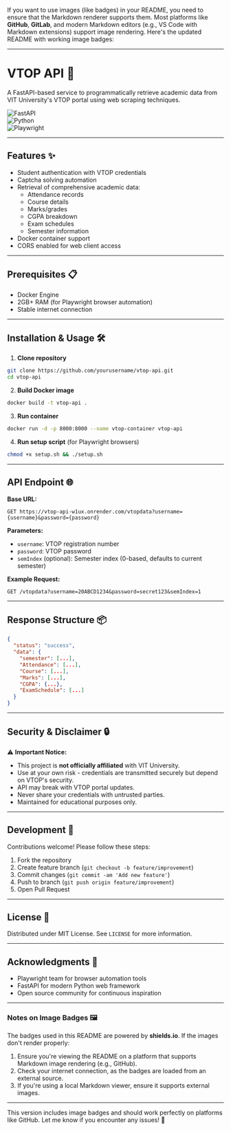 If you want to use images (like badges) in your README, you need to ensure that the Markdown renderer supports them. Most platforms like **GitHub**, **GitLab**, and modern Markdown editors (e.g., VS Code with Markdown extensions) support image rendering. Here's the updated README with working image badges:

---

# VTOP API 🚀

A FastAPI-based service to programmatically retrieve academic data from VIT University's VTOP portal using web scraping techniques.

![FastAPI](https://img.shields.io/badge/FastAPI-005571?style=for-the-badge&logo=fastapi)  
![Python](https://img.shields.io/badge/Python-3776AB?style=for-the-badge&logo=python&logoColor=white)  
![Playwright](https://img.shields.io/badge/Playwright-45ba4b?style=for-the-badge&logo=playwright&logoColor=white)  

---

## Features ✨

- Student authentication with VTOP credentials  
- Captcha solving automation  
- Retrieval of comprehensive academic data:  
  - Attendance records  
  - Course details  
  - Marks/grades  
  - CGPA breakdown  
  - Exam schedules  
  - Semester information  
- Docker container support  
- CORS enabled for web client access  

---

## Prerequisites 📋

- Docker Engine  
- 2GB+ RAM (for Playwright browser automation)  
- Stable internet connection  

---

## Installation & Usage 🛠️

1. **Clone repository**  
```bash
git clone https://github.com/yourusername/vtop-api.git  
cd vtop-api  
```

2. **Build Docker image**  
```bash
docker build -t vtop-api .  
```

3. **Run container**  
```bash
docker run -d -p 8000:8000 --name vtop-container vtop-api  
```

4. **Run setup script** (for Playwright browsers)  
```bash
chmod +x setup.sh && ./setup.sh  
```

---

## API Endpoint 🌐

**Base URL:**  
```http
GET https://vtop-api-w1ux.onrender.com/vtopdata?username={username}&password={password}
```

**Parameters:**  
- `username`: VTOP registration number  
- `password`: VTOP password  
- `semIndex` (optional): Semester index (0-based, defaults to current semester)  

**Example Request:**  
```http
GET /vtopdata?username=20ABCD1234&password=secret123&semIndex=1  
```

---

## Response Structure 📦  
```json
{
  "status": "success",
  "data": {
    "semester": [...],
    "Attendance": [...],
    "Course": [...],
    "Marks": [...],
    "CGPA": {...},
    "ExamSchedule": [...]
  }
}
```

---

## Security & Disclaimer 🔒

⚠️ **Important Notice:**  
- This project is **not officially affiliated** with VIT University.  
- Use at your own risk - credentials are transmitted securely but depend on VTOP's security.  
- API may break with VTOP portal updates.  
- Never share your credentials with untrusted parties.  
- Maintained for educational purposes only.  

---

## Development 🤝  
Contributions welcome! Please follow these steps:  
1. Fork the repository  
2. Create feature branch (`git checkout -b feature/improvement`)  
3. Commit changes (`git commit -am 'Add new feature'`)  
4. Push to branch (`git push origin feature/improvement`)  
5. Open Pull Request  

---

## License 📄  
Distributed under MIT License. See `LICENSE` for more information.  

---

## Acknowledgments 🙏  
- Playwright team for browser automation tools  
- FastAPI for modern Python web framework  
- Open source community for continuous inspiration  

---

### Notes on Image Badges 🖼️
The badges used in this README are powered by **shields.io**. If the images don't render properly:
1. Ensure you're viewing the README on a platform that supports Markdown image rendering (e.g., GitHub).  
2. Check your internet connection, as the badges are loaded from an external source.  
3. If you're using a local Markdown viewer, ensure it supports external images.  

---

This version includes image badges and should work perfectly on platforms like GitHub. Let me know if you encounter any issues! 🚀